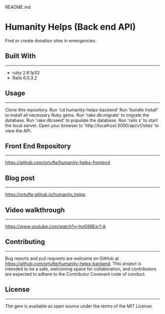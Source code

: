 README.md

# **Humanity Helps (Back end API)**
Find or create donation sites in emergencies.

## Built With
---
* ruby 2.6.1p33
* Rails 6.0.3.2

## Usage 
---
Clone this repository.
Run 'cd humanity-helps-backend'
Run 'bundle install' to install all necessary Ruby gems. 
Run 'rake db:migrate' to migrate the database. 
Run 'rake db:seed' to populate the database. 
Run 'rails s' to start the local server. 
Open your browser to 'http://localhost:3000/api/v1/sites' to view the API.

## Front End Repository
---
https://github.com/ortufte/humanity-helps-frontend

## Blog post
---
https://ortufte.github.io/humanity_helps

## Video walkthrough
---
https://www.youtube.com/watch?v=hoG99Exr1-A

## Contributing 
---
Bug reports and pull requests are welcome on GitHub at https://github.com/ortufte/humanity-helps-backend. This project is intended to be a safe, welcoming space for collaboration, and contributors are expected to adhere to the Contributor Covenant code of conduct.

## License 
--- 
The gem is available as open source under the terms of the MIT License.